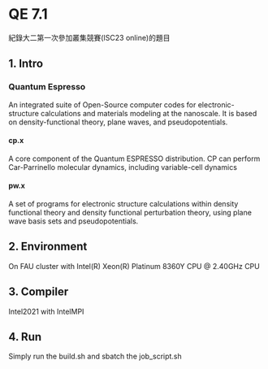# QE 7.1
紀錄大二第一次參加叢集競賽(ISC23 online)的題目

## 1. Intro
### Quantum Espresso 
An integrated suite of Open-Source computer codes for electronic-structure calculations and materials modeling at the nanoscale.
It is based on density-functional theory, plane waves, and pseudopotentials.
#### cp.x
A core component of the Quantum ESPRESSO distribution.
CP can perform Car-Parrinello molecular dynamics, including variable-cell dynamics
#### pw.x
A set of programs for electronic structure calculations within density functional theory and density functional perturbation theory, using plane wave basis sets and pseudopotentials.

## 2. Environment
On FAU cluster with Intel(R) Xeon(R) Platinum 8360Y CPU @ 2.40GHz CPU

## 3. Compiler
Intel2021 with IntelMPI

## 4. Run
Simply run the build.sh and sbatch the job_script.sh
